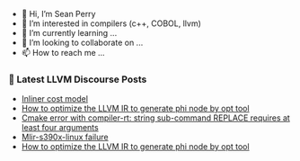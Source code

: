 - 👋 Hi, I’m Sean Perry
- 👀 I’m interested in compilers (c++, COBOL, llvm)
- 🌱 I’m currently learning ...
- 💞️ I’m looking to collaborate on ...
- 📫 How to reach me ...

<!---
s66perry/s66perry is a ✨ special ✨ repository because its `README.md` (this file) appears on your GitHub profile.
You can click the Preview link to take a look at your changes.
--->
### 📕 Latest LLVM Discourse Posts

<!-- DISCOURSE-LLVM:START -->
- [Inliner cost model](https://discourse.llvm.org/t/inliner-cost-model/2992#post_10)
- [How to optimize the LLVM IR to generate phi node by opt tool](https://discourse.llvm.org/t/how-to-optimize-the-llvm-ir-to-generate-phi-node-by-opt-tool/76700#post_2)
- [Cmake error with compiler-rt: string sub-command REPLACE requires at least four arguments](https://discourse.llvm.org/t/cmake-error-with-compiler-rt-string-sub-command-replace-requires-at-least-four-arguments/66017#post_3)
- [Mlir-s390x-linux failure](https://discourse.llvm.org/t/mlir-s390x-linux-failure/76695#post_3)
- [How to optimize the LLVM IR to generate phi node by opt tool](https://discourse.llvm.org/t/how-to-optimize-the-llvm-ir-to-generate-phi-node-by-opt-tool/76700#post_1)
<!-- DISCOURSE-LLVM:END -->
